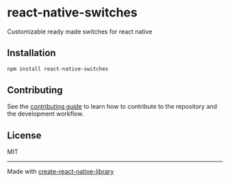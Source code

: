 # react-native-switches

Customizable ready made switches for react native

## Installation

```sh
npm install react-native-switches
```

## Contributing

See the [contributing guide](CONTRIBUTING.md) to learn how to contribute to the repository and the development workflow.

## License

MIT

---

Made with [create-react-native-library](https://github.com/callstack/react-native-builder-bob)
